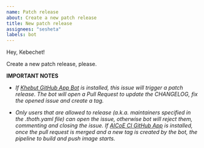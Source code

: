 ```yaml
---
name: Patch release
about: Create a new patch release
title: New patch release
assignees: "sesheta"
labels: bot
---
```


Hey, Kebechet!

Create a new patch release, please.

**IMPORTANT NOTES**

- _If [Khebut GitHub App Bot](https://github.com/apps/khebhut) is installed, this issue will trigger a patch release. The bot will open a Pull Request to update the CHANGELOG, fix the opened issue and create a tag._

- _Only users that are allowed to release (a.k.a. maintainers specified in the .thoth.yaml file) can open the issue, otherwise bot will reject them, commenting and closing the issue. If [AICoE CI GitHub App](https://github.com/apps/aicoe-ci) is installed, once the pull request is merged and a new tag is created by the bot, the pipeline to build and push image starts._

